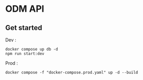 # ODM API

## Get started

Dev :
```
docker compose up db -d
npm run start:dev
```

Prod :
```
docker compose -f "docker-compose.prod.yaml" up -d --build 
```
